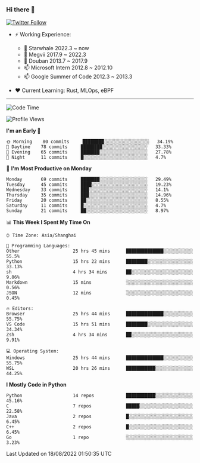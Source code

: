 ### Hi there 👋

[![Twitter Follow](https://img.shields.io/twitter/follow/tianweidut?style=social)](https://twitter.com/tianweidut)

- ⚡ Working Experience:
  - 🔭 Starwhale 2022.3 ~ now
  - 🌱 Megvii 2017.9 ~ 2022.3
  - 🌱 Douban 2013.7 ~ 2017.9
  - 📫 Microsoft Intern 2012.8 ~ 2012.10
  - 📫 Google Summer of Code 2012.3 ~ 2013.3

- ❤️ Current Learning: Rust, MLOps, eBPF

---
<!--START_SECTION:waka-->
![Code Time](http://img.shields.io/badge/Code%20Time-742%20hrs%205%20mins-blue)

![Profile Views](http://img.shields.io/badge/Profile%20Views-0-blue)

**I'm an Early 🐤** 

```text
🌞 Morning    80 commits     ████████░░░░░░░░░░░░░░░░░   34.19% 
🌆 Daytime    78 commits     ████████░░░░░░░░░░░░░░░░░   33.33% 
🌃 Evening    65 commits     ███████░░░░░░░░░░░░░░░░░░   27.78% 
🌙 Night      11 commits     █░░░░░░░░░░░░░░░░░░░░░░░░   4.7%

```
📅 **I'm Most Productive on Monday** 

```text
Monday       69 commits     ███████░░░░░░░░░░░░░░░░░░   29.49% 
Tuesday      45 commits     ████░░░░░░░░░░░░░░░░░░░░░   19.23% 
Wednesday    33 commits     ███░░░░░░░░░░░░░░░░░░░░░░   14.1% 
Thursday     35 commits     ███░░░░░░░░░░░░░░░░░░░░░░   14.96% 
Friday       20 commits     ██░░░░░░░░░░░░░░░░░░░░░░░   8.55% 
Saturday     11 commits     █░░░░░░░░░░░░░░░░░░░░░░░░   4.7% 
Sunday       21 commits     ██░░░░░░░░░░░░░░░░░░░░░░░   8.97%

```


📊 **This Week I Spent My Time On** 

```text
⌚︎ Time Zone: Asia/Shanghai

💬 Programming Languages: 
Other                    25 hrs 45 mins      ██████████████░░░░░░░░░░░   55.5% 
Python                   15 hrs 22 mins      ████████░░░░░░░░░░░░░░░░░   33.13% 
sh                       4 hrs 34 mins       ██░░░░░░░░░░░░░░░░░░░░░░░   9.86% 
Markdown                 15 mins             ░░░░░░░░░░░░░░░░░░░░░░░░░   0.56% 
JSON                     12 mins             ░░░░░░░░░░░░░░░░░░░░░░░░░   0.45%

🔥 Editors: 
Browser                  25 hrs 44 mins      ██████████████░░░░░░░░░░░   55.75% 
VS Code                  15 hrs 51 mins      ████████░░░░░░░░░░░░░░░░░   34.34% 
Zsh                      4 hrs 34 mins       ██░░░░░░░░░░░░░░░░░░░░░░░   9.91%

💻 Operating System: 
Windows                  25 hrs 44 mins      ██████████████░░░░░░░░░░░   55.75% 
WSL                      20 hrs 26 mins      ███████████░░░░░░░░░░░░░░   44.25%

```

**I Mostly Code in Python** 

```text
Python                   14 repos            ███████████░░░░░░░░░░░░░░   45.16% 
C                        7 repos             █████░░░░░░░░░░░░░░░░░░░░   22.58% 
Java                     2 repos             █░░░░░░░░░░░░░░░░░░░░░░░░   6.45% 
C++                      2 repos             █░░░░░░░░░░░░░░░░░░░░░░░░   6.45% 
Go                       1 repo              ░░░░░░░░░░░░░░░░░░░░░░░░░   3.23%

```



 Last Updated on 18/08/2022 01:50:35 UTC
<!--END_SECTION:waka-->